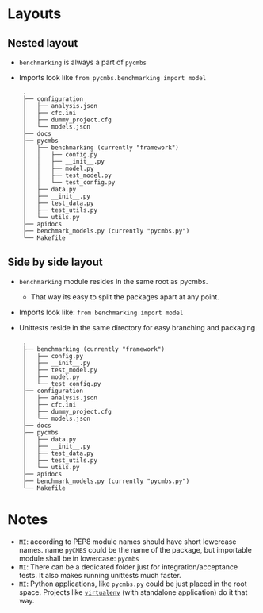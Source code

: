 # Layouts
## Nested layout
 * `benchmarking` is always a part of `pycmbs`
 * Imports look like `from pycmbs.benchmarking import model`

        .
        ├── configuration
        │   ├── analysis.json
        │   ├── cfc.ini
        │   ├── dummy_project.cfg
        │   └── models.json
        ├── docs
        ├── pycmbs
        │   ├── benchmarking (currently "framework")
        │   │   ├── config.py
        │   │   ├── __init__.py
        │   │   ├── model.py
        │   │   ├── test_model.py
        │   │   └── test_config.py
        │   ├── data.py
        │   ├── __init__.py
        │   ├── test_data.py
        │   ├── test_utils.py
        │   └── utils.py
        ├── apidocs
        ├── benchmark_models.py (currently "pycmbs.py")
        └── Makefile

## Side by side layout
 * `benchmarking` module resides in the same root as pycmbs.
    * That way its easy to split the packages apart at any point.
 * Imports look like: `from benchmarking import model`
 * Unittests reside in the same directory for easy branching and packaging

        .
        ├── benchmarking (currently "framework")
        │   ├── config.py
        │   ├── __init__.py
        │   ├── test_model.py
        │   ├── model.py
        │   └── test_config.py
        ├── configuration
        │   ├── analysis.json
        │   ├── cfc.ini
        │   ├── dummy_project.cfg
        │   └── models.json
        ├── docs
        ├── pycmbs
        │   ├── data.py
        │   ├── __init__.py
        │   ├── test_data.py
        │   ├── test_utils.py
        │   └── utils.py
        ├── apidocs
        ├── benchmark_models.py (currently "pycmbs.py")
        └── Makefile

# Notes
 * `MI`: according to PEP8 module names should have short lowercase names.
       name `pyCMBS` could be the name of the package, but importable module shall be in lowercase: `pycmbs`
 * `MI`: There can be a dedicated folder just for integration/acceptance tests. It also makes running unittests much faster.
 * `MI`: Python applications, like `pycmbs.py` could be just placed in the root space.
       Projects like [`virtualenv`](https://github.com/pypa/virtualenv/blob/develop/virtualenv.py) (with standalone application) do it that way.
